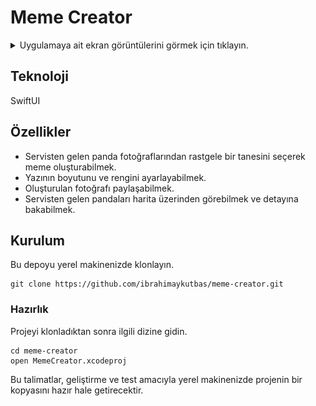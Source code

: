 # Meme Creator

<details close>
  <summary>Uygulamaya ait ekran görüntülerini görmek için tıklayın.</summary>
  <img src="screenshots/Meme.png" height="500"> <img src="screenshots/Map.png" height="500">
</details>

## Teknoloji

SwiftUI

## Özellikler

- Servisten gelen panda fotoğraflarından rastgele bir tanesini seçerek meme oluşturabilmek.
- Yazının boyutunu ve rengini ayarlayabilmek.
- Oluşturulan fotoğrafı paylaşabilmek.
- Servisten gelen pandaları harita üzerinden görebilmek ve detayına bakabilmek.

## Kurulum

Bu depoyu yerel makinenizde klonlayın.

```
git clone https://github.com/ibrahimaykutbas/meme-creator.git
```

### Hazırlık

Projeyi klonladıktan sonra ilgili dizine gidin.

```
cd meme-creator
open MemeCreator.xcodeproj
```

Bu talimatlar, geliştirme ve test amacıyla yerel makinenizde projenin bir kopyasını hazır hale getirecektir.
